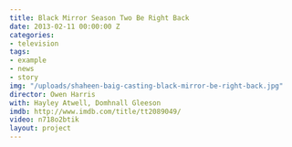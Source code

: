 ```yaml
---
title: Black Mirror Season Two Be Right Back
date: 2013-02-11 00:00:00 Z
categories:
- television
tags:
- example
- news
- story
img: "/uploads/shaheen-baig-casting-black-mirror-be-right-back.jpg"
director: Owen Harris
with: Hayley Atwell, Domhnall Gleeson
imdb: http://www.imdb.com/title/tt2089049/
video: n718o2btik
layout: project
---
```


